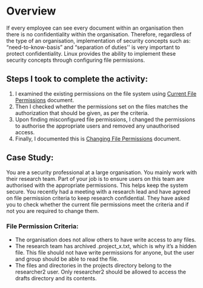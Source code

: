 # Overview 
If every employee can see every document within an organisation then there is no confidentiality within the organisation. Therefore, regardless of the type of an organisation, implementation of security concepts such as: “need-to-know-basis” and “separation of duties'' is very important to protect confidentiality. Linux provides the ability to implement these security concepts through configuring file permissions. 


## Steps I took to complete the activity:
1. I examined the existing permissions on the file system using [Current File Permissions](/UpdatingFilePermissions/CurrentFilePermissions.pdf) document. 
2. Then I checked whether the permissions set on the files matches the authorization that should be given, as per the criteria. 
3. Upon finding misconfigured file permissions, I changed the permissions to authorise the appropriate users and removed any unauthorised access.
4. Finally, I documented this is [Changing File Permissions](/UpdatingFilePermissions/ChangingFilePermissions.pdf) document. 




## Case Study:
You are a security professional at a large organisation. You mainly work with their research team. Part of your job is to ensure users on this team are authorised with the appropriate permissions. This helps keep the system secure. You recently had a meeting with a research lead and have agreed on file permission criteria to keep research confidential. They have asked you to check whether the current file permissions meet the criteria and if not you are required to change them.


### File Permission Criteria:
- The organisation does not allow others to have write access to any files. 
- The research team has archived .project_x.txt, which is why it’s a hidden file. This file should not have write permissions for anyone, but the user and group should be able to read the file. 
- The files and directories in the projects directory belong to the researcher2 user. Only researcher2 should be allowed to access the drafts directory and its contents.
